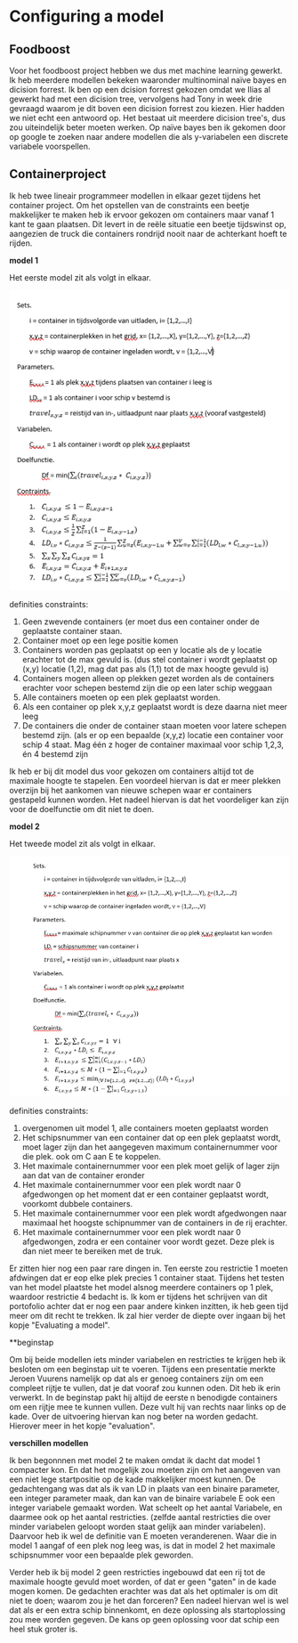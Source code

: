 # Configuring a model

## Foodboost

Voor het foodboost project hebben we dus met machine learning gewerkt. Ik heb meerdere modellen bekeken waaronder multinominal naïve bayes en dicision forrest.
Ik ben op een dcision forrest gekozen omdat we Ilias al gewerkt had met een dicision tree, vervolgens had Tony in week drie gevraagd waarom je dit boven een dicision forrest zou kiezen. 
Hier hadden we niet echt een antwoord op. Het bestaat uit meerdere dicision tree's, dus zou uiteindelijk beter moeten werken. 
Op naïve bayes ben ik gekomen door op google te zoeken naar andere modellen die als y-variabelen een discrete variabele voorspellen. 




## Containerproject

Ik heb twee lineair programmeer modellen in elkaar gezet tijdens het container project. 
Om het opstellen van de constraints een beetje makkelijker te maken heb ik ervoor gekozen om containers maar vanaf 1 kant te gaan plaatsen. 
Dit levert in de reële situatie een beetje tijdswinst op, aangezien de truck die containers rondrijd nooit naar de achterkant hoeft te rijden. 

**model 1**

Het eerste model zit als volgt in elkaar.

![model 1](https://github.com/Bram-tenCate/Minor-datascience/blob/main/model1.png)

definities constraints:

  1.	Geen zwevende containers (er moet dus een container onder de geplaatste container staan.
  2.	Container moet op een lege positie komen
  3.	Containers worden pas geplaatst op een y locatie als de y locatie erachter tot de max gevuld is. (dus stel container i wordt geplaatst op (x,y) locatie   (1,2), mag dat pas als (1,1) tot de max hoogte gevuld is)
  4.	Containers mogen alleen op plekken gezet worden als de containers erachter voor schepen bestemd zijn die op een later schip weggaan
  5.	Alle containers moeten op een plek geplaatst worden.
  6.	Als een container op plek x,y,z geplaatst wordt is deze daarna niet meer leeg
  7.	De containers die onder de container staan moeten voor latere schepen bestemd zijn. (als er op een bepaalde (x,y,z) locatie een container voor schip 4 staat. Mag één z hoger de container maximaal voor schip 1,2,3, én 4 bestemd zijn 

Ik heb er bij dit model dus voor gekozen om containers altijd tot de maximale hoogte te stapelen. 
Een voordeel hiervan is dat er meer plekken overzijn bij het aankomen van nieuwe schepen waar er containers gestapeld kunnen worden. 
Het nadeel hiervan is dat het voordeliger kan zijn voor de doelfunctie om dit niet te doen.

**model 2**

Het tweede model zit als volgt in elkaar. 

![model 2](https://github.com/Bram-tenCate/Minor-datascience/blob/main/model2.png)

definities constraints:

  1. overgenomen uit model 1, alle containers moeten geplaatst worden
  2. Het schipsnummer van een container dat op een plek geplaatst wordt, moet lager zijn dan het aangegeven maximum containernummer voor die plek. ook om C aan E te koppelen. 
  4. Het maximale containernummer voor een plek moet gelijk of lager zijn aan dat van de container eronder
  5. Het maximale containernummer voor een plek wordt naar 0 afgedwongen op het moment dat er een container geplaatst wordt, voorkomt dubbele containers. 
  6. Het maximale containernummer voor een plek wordt afgedwongen naar maximaal het hoogste schipnummer van de containers in de rij erachter. 
  7. Het maximale containernummer voor een plek wordt naar 0 afgedwongen, zodra er een container voor wordt gezet. Deze plek is dan niet meer te bereiken met de truk. 

Er zitten hier nog een paar rare dingen in. Ten eerste zou restrictie 1 moeten afdwingen dat er eop elke plek precies 1 container staat. 
Tijdens het testen van het model plaatste het model alsnog meerdere containers op 1 plek, waardoor restrictie 4 bedacht is.
Ik kom er tijdens het schrijven van dit portofolio achter dat er nog een paar andere kinken inzitten, ik heb geen tijd meer om dit recht te trekken. 
Ik zal hier verder de diepte over ingaan bij het kopje "Evaluating a model". 

**beginstap 

Om bij beide modellen iets minder variabelen en restricties te krijgen heb ik besloten om een beginstap uit te voeren. 
Tijdens een presentatie merkte Jeroen Vuurens namelijk op dat als er genoeg containers zijn om een compleet rijtje te vullen, dat je dat vooraf zou kunnen oden.
Dit heb ik erin verwerkt. In de beginstap pakt hij altijd de eerste n benodigde containers om een rijtje mee te kunnen vullen. Deze vult hij van rechts naar links op de kade. 
Over de uitvoering hiervan kan nog beter na worden gedacht. Hierover meer in het kopje "evaluation".

**verschillen modellen**

Ik ben begonnnen met model 2 te maken omdat ik dacht dat model 1 compacter kon. En dat het mogelijk zou moeten zijn om het aangeven van een niet lege startpositie op de kade makkelijker moest kunnen. De gedachtengang was dat als ik van LD in plaats van een binaire parameter, een integer parameter maak,
dan kan van de binaire variabele E ook een integer variabele gemaakt worden. Wat scheelt op het aantal Variabele, en daarmee ook op het aantal restricties.
(zelfde aantal restricties die over minder variabelen geloopt worden staat gelijk aan minder variabelen). Daarvoor heb ik wel de definitie van E moeten 
veranderenen. Waar die in model 1 aangaf of een plek nog leeg was, is dat in model 2 het maximale schipsnummer voor een bepaalde plek geworden. 

Verder heb ik bij model 2 geen restricties ingebouwd dat een rij tot de maximale hoogte gevuld moet worden, of dat er geen "gaten" in de kade mogen komen. De gedachten erachter was dat als het optimaler is om dit niet te doen; waarom zou je het dan forceren? Een nadeel hiervan wel is wel dat als er een extra schip binnenkomt, en deze oplossing als startoplossing zou mee worden gegeven. De kans op geen oplossing voor dat schip een heel stuk groter is. 
